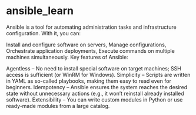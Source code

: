 # ansible_learn
Ansible is a tool for automating administration tasks and infrastructure configuration. With it, you can:

Install and configure software on servers,
Manage configurations,
Orchestrate application deployments,
Execute commands on multiple machines simultaneously.
Key features of Ansible:

Agentless – No need to install special software on target machines; SSH access is sufficient (or WinRM for Windows).
Simplicity – Scripts are written in YAML as so-called playbooks, making them easy to read even for beginners.
Idempotency – Ansible ensures the system reaches the desired state without unnecessary actions (e.g., it won’t reinstall already installed software).
Extensibility – You can write custom modules in Python or use ready-made modules from a large catalog.
